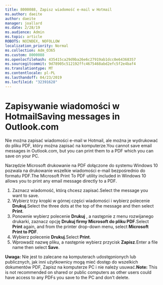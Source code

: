 ```yaml
---
title: 8000088, Zapisz wiadomość e-mail w Hotmail
ms.author: daeite
author: daeite
manager: joallard
ms.date: 2/28/19
ms.audience: Admin
ms.topic: article
ROBOTS: NOINDEX, NOFOLLOW
localization_priority: Normal
ms.collection: Adm_O365
ms.custom: 8000088
ms.openlocfilehash: 435415ca29d9ba26e6c27919ab1dcc0e64368357
ms.sourcegitcommit: 9d78905c512192ffc4675468abd2efc5f2e4baf4
ms.translationtype: MT
ms.contentlocale: pl-PL
ms.lasthandoff: 04/23/2019
ms.locfileid: "32391628"
---
```

# <a name="saving-messages-in-outlookcom"></a><span data-ttu-id="1288c-102">Zapisywanie wiadomości w Hotmail</span><span class="sxs-lookup"><span data-stu-id="1288c-102">Saving messages in Outlook.com</span></span>

<span data-ttu-id="1288c-103">Nie można zapisać wiadomości e-mail w Hotmail, ale można je wydrukować do pliku PDF, który można zapisać na komputerze.</span><span class="sxs-lookup"><span data-stu-id="1288c-103">You cannot save email messages in Outlook.com, but you can print them to a PDF which you can save on your PC.</span></span>

<span data-ttu-id="1288c-104">Narzędzie Microsoft drukowanie na PDF dołączone do systemu Windows 10 pozwala na drukowanie wszelkie wiadomości e-mail bezpośrednio do formatu PDF.</span><span class="sxs-lookup"><span data-stu-id="1288c-104">The Microsoft Print To PDF utility included in Windows 10 allows you to print any email message directly to a PDF.</span></span>

1. <span data-ttu-id="1288c-105">Zaznacz wiadomość, którą chcesz zapisać.</span><span class="sxs-lookup"><span data-stu-id="1288c-105">Select the message you want to save.</span></span>
2. <span data-ttu-id="1288c-106">Wybierz trzy kropki w górnej części wiadomości i wybierz polecenie **Drukuj**.</span><span class="sxs-lookup"><span data-stu-id="1288c-106">Select the three dots at the top of the message and then select **Print**.</span></span>
3. <span data-ttu-id="1288c-107">Ponownie wybierz polecenie **Drukuj** , a następnie z menu rozwijanego drukarki, zaznacz opcję **Drukuj firmy Microsoft do pliku PDF**.</span><span class="sxs-lookup"><span data-stu-id="1288c-107">Select **Print** again, and from the printer drop-down menu, select **Microsoft Print to PDF**.</span></span>
4. <span data-ttu-id="1288c-108">Wybierz polecenie **Drukuj**.</span><span class="sxs-lookup"><span data-stu-id="1288c-108">Select **Print**.</span></span>
5. <span data-ttu-id="1288c-109">Wprowadź nazwę pliku, a następnie wybierz przycisk **Zapisz**.</span><span class="sxs-lookup"><span data-stu-id="1288c-109">Enter a file name then select **Save**.</span></span>

<span data-ttu-id="1288c-110">**Uwaga:** Nie jest to zalecane na komputerach udostępnionych lub publicznych, jak inni użytkownicy mogą mieć dostęp do wszelkich dokumentów PDF, Zapisz na komputerze PC i nie należy usuwać.</span><span class="sxs-lookup"><span data-stu-id="1288c-110">**Note:** This is not recommended on shared or public computers as other users could have access to any PDFs you save to the PC and don't delete.</span></span>